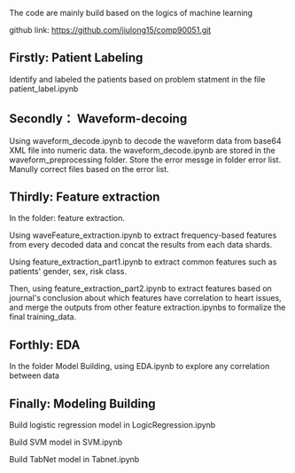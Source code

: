 The code are mainly build based on the logics of machine learning

github link: https://github.com/jiulong15/comp90051.git

## Firstly: Patient Labeling
Identify and labeled the patients based on problem statment in the file patient_label.ipynb

## Secondly： Waveform-decoing
Using waveform_decode.ipynb to decode the waveform data from base64 XML file into numeric data.
the waveform_decode.ipynb are stored in the waveform_preprocessing folder. Store the error messge in folder error list. Manully correct files based on the error list.

## Thirdly: Feature extraction

   In the folder: feature extraction. 
 
   Using waveFeature_extraction.ipynb to extract frequency-based features from every decoded data and concat the results from each data shards.

   Using feature_extraction_part1.ipynb to extract common features such as patients' gender, sex, risk class.

   Then, using feature_extraction_part2.ipynb to extract features based on journal's conclusion about which features have correlation to heart issues, and merge the outputs from other feature extraction.ipynbs to formalize the final training_data.

## Forthly: EDA
   In the folder Model Building, using EDA.ipynb to explore any correlation between data

## Finally: Modeling Building
   Build logistic regression model in LogicRegression.ipynb

   Build SVM model in SVM.ipynb

   Build TabNet model in Tabnet.ipynb






